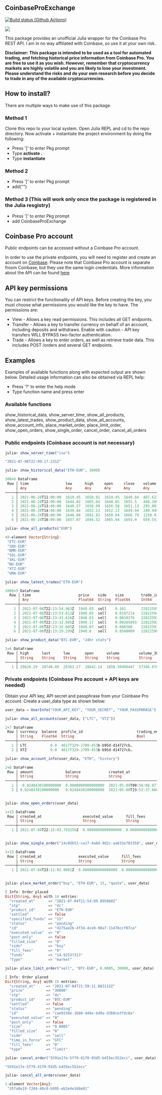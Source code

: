 ## CoinbaseProExchange

[![Build status (Github Actions)](https://github.com/vnegi10/CoinbaseProExchange.jl/workflows/CI/badge.svg)](https://github.com/vnegi10/CoinbaseProExchange.jl/actions)

[![](https://img.shields.io/badge/docs-stable-blue.svg)](https://vnegi10.github.io/CoinbaseProExchange.jl/stable)

This package provides an unofficial Julia wrapper for the Coinbase Pro REST API. I am in no way affiliated with Coinbase, so use it at your own risk.

**Disclaimer: This package is intended to be used as a tool for automated trading, and fetching historical price information from Coinbase Pro. You are free to use it as you wish. However, remember that cryptocurrency markets are highly volatile and you are likely to lose your investment. Please understand the risks and do your own research before you decide to trade in any of the available cryptocurrencies.**

## How to install?

There are multiple ways to make use of this package.

### Method 1
Clone this repo to your local system. Open Julia REPL and cd to the repo directory. Now activate + instantiate the project environment by doing the following:
* Press ']' to enter Pkg prompt
* Type **activate .**
* Type **instantiate**

### Method 2
* Press ']' to enter Pkg prompt
* add("")

### Method 3 (This will work only once the package is registered in the Julia resgistry)
* Press ']' to enter Pkg prompt
* add CoinbaseProExchange

## Coinbase Pro account

Public endpoints can be accessed without a Coinbase Pro account.

In order to use the private endpoints, you will need to register and create an account on [Coinbase](https://www.coinbase.com/). Please note that Coinbase Pro account is separate froom Coinbase, but they use the same login credentials. More information about the API can be found [here](https://docs.pro.coinbase.com/#api)

## API key permissions

You can restrict the functionality of API keys. Before creating the key, you must choose what permissions you would like the key to have. The permissions are:

* View - Allows a key read permissions. This includes all GET endpoints.
* Transfer - Allows a key to transfer currency on behalf of an account, including deposits and   withdraws. Enable with caution - API key transfers WILL BYPASS two-factor authentication.
* Trade - Allows a key to enter orders, as well as retrieve trade data. This includes POST /orders and several GET endpoints.

## Examples

Examples of available functions along with expected output are shown below. Detailed usage information can also be obtained via REPL help:
* Press '?' to enter the help mode
* Type function name and press enter

### Available functions

show_historical_data, show_server_time, show_all_products, show_latest_trades, show_product_data, show_all_accounts,
show_account_info, place_market_order, place_limit_order, show_open_orders, show_single_order, cancel_order, cancel_all_orders

### Public endpoints (Coinbase account is not necessary)

```julia
julia> show_server_time("iso")

"2021-07-06T22:09:17.231Z"
```

```julia
julia> show_historical_data("ETH-EUR", 3600)

300×6 DataFrame
 Row │ time                 low      high     open     close    volume  
     │ Any                  Any      Any      Any      Any      Any     
─────┼──────────────────────────────────────────────────────────────────
   1 │ 2021-06-24T11:00:00  1619.45  1650.91  1619.45  1648.84  407.623
   2 │ 2021-06-24T12:00:00  1644.02  1665.64  1648.05  1655.5   446.389
   3 │ 2021-06-24T13:00:00  1640.57  1658.99  1656.58  1651.13  295.881
   4 │ 2021-06-24T14:00:00  1639.84  1652.13  1652.13  1649.94  240.949
   5 │ 2021-06-24T15:00:00  1646.88  1692.83  1650.94  1666.79  1250.91
   6 │ 2021-06-24T16:00:00  1657.07  1694.52  1665.94  1693.9   659.553
```

```julia
julia> show_all_products("EUR")

40-element Vector{String}:
 "ETC-EUR"
 "SNX-EUR"
 "NMR-EUR"
 "SOL-EUR"
 "SKL-EUR"
 "NU-EUR"
 "XTZ-EUR"
 "UMA-EUR"
```

```julia
julia> show_latest_trades("ETH-EUR")

1000×5 DataFrame
  Row │ time                      price    side    size        trade_id 
      │ Any                       Float64  String  Float64     Int64    
──────┼─────────────────────────────────────────────────────────────────
    1 │ 2021-07-06T22:23:54.963Z  1949.03  sell    0.101       22822595
    2 │ 2021-07-06T22:23:53.612Z  1948.85  sell    0.0187214   22822594
    3 │ 2021-07-06T22:23:42.616Z  1948.83  sell    0.0018276   22822593
    4 │ 2021-07-06T22:23:32.605Z  1949.17  sell    0.00285893  22822592
    5 │ 2021-07-06T22:23:32.605Z  1949.07  sell    0.006588    22822591
    6 │ 2021-07-06T22:23:29.299Z  1948.8   sell    0.0540009   22822590
```

```julia
julia> show_product_data("BTC-EUR", "24hr stats")

1×6 DataFrame
 Row │ high      last      low       open      volume         volume_30day   
     │ String    String    String    String    String         String         
─────┼───────────────────────────────────────────────────────────────────────
   1 │ 29620.29  28740.89  28362.27  28642.14  1058.30490447  57346.67861744
```

### Private endpoints (Coinbase Pro account + API keys are needed)

Obtain your API key, API secret and passphrase from your Coinbase Pro account. Create a user_data type as shown below:

```julia
user_data = UserInfo("YOUR_API_KEY", "YOUR_SECRET", "YOUR_PASSPHRASE")
```

```julia
julia> show_all_accounts(user_data, ["LTC", "XTZ"])

2×7 DataFrame
 Row │ currency  balance  profile_id                         trading_enabled  id                                 hold  ⋯
     │ String    Float64  String                             Bool             String                             Float ⋯
─────┼──────────────────────────────────────────────────────────────────────────────────────────────────────────────────
   1 │ LTC           0.0  4617f329-2709-453b-b95d-d14727cb…             true  eed5095d-848e-490c-8738-2f2073e7…      0 ⋯
   2 │ XTZ           0.0  4617f329-2709-453b-b95d-d14727cb…             true  21f6c731-91f7-44bf-ad9e-97cc2dfb…      0
```

```julia
julia> show_account_info(user_data, "ETH", "history")

2×8 DataFrame
 Row │ amount               balance             created_at                   order_id                           produc ⋯
     │ String               String              String                       String                             String ⋯
─────┼──────────────────────────────────────────────────────────────────────────────────────────────────────────────────
   1 │ -0.0248430100000000  0.0000000000000000  2021-05-09T00:56:06.877638Z  561bd042-9bd8-412f-a905-2a231e77…  ETH-EU ⋯
   2 │ 0.0248430100000000   0.0248430100000000  2021-05-08T23:52:37.666196Z  496f1b74-5a66-45dd-9f6e-817da994…  ETH-EU
                                                                                                       4 columns omitted
```

```julia
julia> show_open_orders(user_data)

1×15 DataFrame
 Row │ created_at                   executed_value      fill_fees           filled_size  id                            ⋯
     │ String                       String              String              String       String                        ⋯
─────┼──────────────────────────────────────────────────────────────────────────────────────────────────────────────────
   1 │ 2021-07-04T22:15:03.793256Z  0.0000000000000000  0.0000000000000000  0.00000000   5591e17e-5f79-41f0-93d5-b455e ⋯
                                                                                                      11 columns omitted
```

```julia
julia> show_single_order("14c0db51-ca17-4a8d-9d2c-aa633e703358", user_data)

1×15 DataFrame
 Row │ created_at                 executed_value      fill_fees           filled_size  id                              ⋯
     │ String                     String              String              String       String                          ⋯
─────┼──────────────────────────────────────────────────────────────────────────────────────────────────────────────────
   1 │ 2021-07-04T23:11:02.0001Z  0.0000000000000000  0.0000000000000000  0.00000000   14c0db51-ca17-4a8d-9d2c-aa633e7 ⋯
                                                                                                      11 columns omitted
```

```julia
julia> place_market_order("buy", "ETH-EUR", 15, "quote", user_data)

[ Info: Order placed
Dict{String, Any} with 14 entries:
  "created_at"      => "2021-07-04T21:54:09.895868Z"
  "stp"             => "dc"
  "product_id"      => "ETH-EUR"
  "settled"         => false
  "specified_funds" => "15"
  "status"          => "pending"
  "id"              => "d275ae2b-4f34-4ce9-98a7-1147bccf07ca"
  "executed_value"  => "0"
  "post_only"       => false
  "filled_size"     => "0"
  "side"            => "buy"
  "fill_fees"       => "0"
  "funds"           => "14.92537313"
  "type"            => "market"
```

```julia
julia> place_limit_order("sell", "BTC-EUR", 0.0005, 30000, user_data)

[ Info: Order placed
Dict{String, Any} with 15 entries:
  "created_at"     => "2021-07-04T21:59:11.083132Z"
  "price"          => "30000"
  "stp"            => "dc"
  "product_id"     => "BTC-EUR"
  "settled"        => false
  "status"         => "pending"
  "id"             => "cae9158e-1660-448e-bd9a-d368ce3fdc8a"
  "executed_value" => "0"
  "post_only"      => false
  "size"           => "0.0005"
  "filled_size"    => "0"
  "side"           => "sell"
  "time_in_force"  => "GTC"
  "fill_fees"      => "0"
  "type"           => "limit"
```

```julia
julia> cancel_order("5591e17e-5f79-41f0-93d5-b455ec552ecc", user_data)

"5591e17e-5f79-41f0-93d5-b455ec552ecc"
```

```julia
julia> cancel_all_orders(user_data)

1-element Vector{Any}:
 "35fa8e19-f204-40c0-b995-eb2e4e168e01"
```







